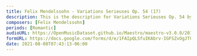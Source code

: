 ```yaml
---
title: Felix Mendelssohn - Variations Serieuses Op. 54 (17)
description: This is the description for Variations Serieuses Op. 54 by Felix Mendelssohn
composers: [Felix Mendelssohn]
periods: [Romantic]
audioURL: https://OpenMusicDataset.github.io/Maestro/maestro-v3.0.0/2011/MIDI-Unprocessed_04_R3_2011_MID--AUDIO_R3-D2_04_Track04_wav.midi
formURL: https://docs.google.com/forms/d/e/1FAIpQLSfuIKAbrv-IGFSZvOgJTCP4cx67_XfGgdHXRAAhOgqbyn8Qcw/viewform
date: 2021-08-08T07:43:13-06:00
---
```

